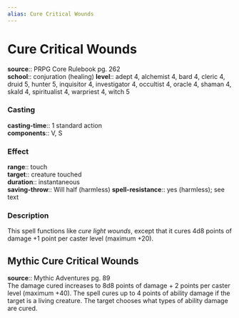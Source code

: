 ```yaml
---
alias: Cure Critical Wounds
---
```


# Cure Critical Wounds 

**source**:: PRPG Core Rulebook pg. 262  
**school**:: conjuration (healing)
**level**:: adept 4, alchemist 4, bard 4, cleric 4, druid 5, hunter 5, inquisitor 4, investigator 4, occultist 4, oracle 4, shaman 4, skald 4, spiritualist 4, warpriest 4, witch 5

### Casting 

**casting-time**:: 1 standard action  
**components**:: V, S

### Effect 

**range**:: touch  
**target**:: creature touched  
**duration**:: instantaneous  
**saving-throw**:: Will half (harmless)
**spell-resistance**:: yes (harmless); see text

### Description 

This spell functions like *cure light wounds*, except that it cures 4d8 points of damage +1 point per caster level (maximum +20).

## Mythic Cure Critical Wounds 

**source**:: Mythic Adventures pg. 89  
The damage cured increases to 8d8 points of damage + 2 points per caster level (maximum +40). The spell cures up to 4 points of ability damage if the target is a living creature. The target chooses what types of ability damage are cured.
